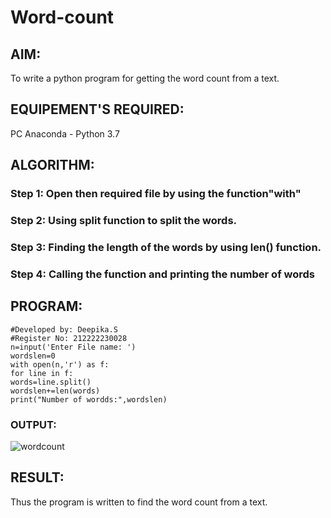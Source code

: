 # Word-count
## AIM:
To write a python program for getting the word count from a text.
## EQUIPEMENT'S REQUIRED: 
PC
Anaconda - Python 3.7
## ALGORITHM: 
### Step 1: Open then required file by using the function"with"
### Step 2: Using split function to split the words.
### Step 3: Finding the length of the words by using len() function.
### Step 4: Calling the function and printing the number of words
## PROGRAM:
```
#Developed by: Deepika.S
#Register No: 212222230028
n=input('Enter File name: ')
wordslen=0
with open(n,'r') as f:
for line in f:
words=line.split()
wordslen+=len(words)
print("Number of wordds:",wordslen)
```
### OUTPUT:
![wordcount](https://github.com/deepikasrinivasans/Word-count/assets/119393935/fd0eed3b-07c7-4110-a5f9-09587035db58)
## RESULT:
Thus the program is written to find the word count from a text.
